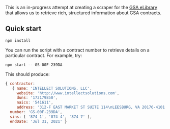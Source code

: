 This is an in-progress attempt at creating a scraper for the
[GSA eLibrary][] that allows us to retrieve rich, structured information
about GSA contracts.

## Quick start

```
npm install
```

You can run the script with a contract number to retrieve details
on a particular contract. For example, try:

```
npm start -- GS-00F-239DA
```

This should produce:

```js
{ contractor:
   { name: 'INTELLECT SOLUTIONS, LLC',
     website: 'http://www.intellectsolutions.com',
     duns: '172179850',
     naics: '541611',
     address: '312-F EAST MARKET ST SUITE 114\nLEESBURG, VA 20176-4101' },
  number: 'GS-00F-239DA',
  sins: [ '874 1', '874 4', '874 7' ],
  endDate: 'Jul 31, 2021' }
```

[GSA eLibrary]: https://www.gsaelibrary.gsa.gov/
